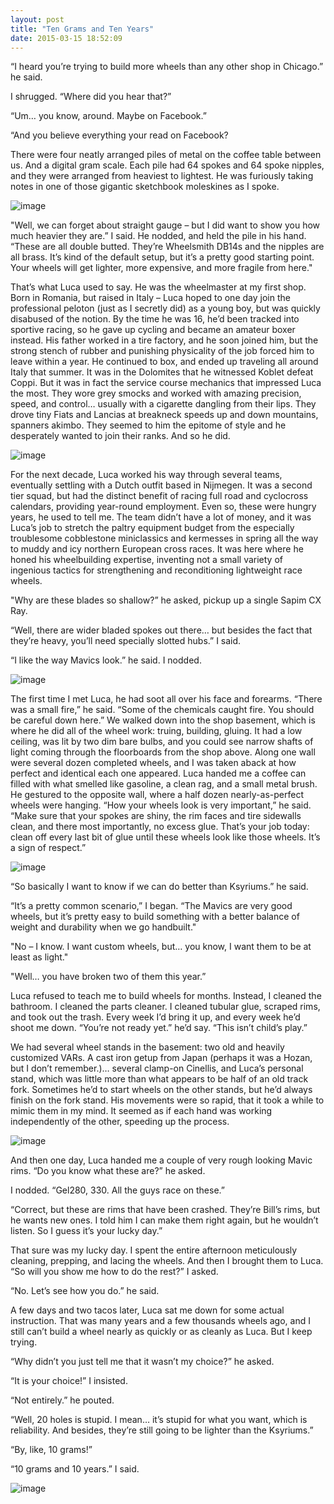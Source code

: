 ```yaml
---
layout: post
title: "Ten Grams and Ten Years"
date: 2015-03-15 18:52:09
---
```


“I heard you’re trying to build more wheels than any other shop in Chicago.” he said.

I shrugged. “Where did you hear that?”

“Um… you know, around. Maybe on Facebook.”

“And you believe everything your read on Facebook?

There were four neatly arranged piles of metal on the coffee table between us. And a digital gram scale. Each pile had 64 spokes and 64 spoke nipples, and they were arranged from heaviest to lightest. He was furiously taking notes in one of those gigantic sketchbook moleskines as I spoke. 

![image](https://31.media.tumblr.com/6a05a47790f330430adcc3851e7704a1/tumblr_inline_nl9o2yCGiZ1tp5evn.jpg)

"Well, we can forget about straight gauge – but I did want to show you how much heavier they are.” I said. He nodded, and held the pile in his hand. “These are all double butted. They’re Wheelsmith DB14s and the nipples are all brass. It’s kind of the default setup, but it’s a pretty good starting point. Your wheels will get lighter, more expensive, and more fragile from here." 

That’s what Luca used to say. He was the wheelmaster at my first shop. Born in Romania, but raised in Italy – Luca hoped to one day join the professional peloton (just as I secretly did) as a young boy, but was quickly disabused of the notion. By the time he was 16, he’d been tracked into sportive racing, so he gave up cycling and became an amateur boxer instead. His father worked in a tire factory, and he soon joined him, but the strong stench of rubber and punishing physicality of the job forced him to leave within a year. He continued to box, and ended up traveling all around Italy that summer. It was in the Dolomites that he witnessed Koblet defeat Coppi. But it was in fact the service course mechanics that impressed Luca the most. They wore grey smocks and worked with amazing precision, speed, and control… usually with a cigarette dangling from their lips. They drove tiny Fiats and Lancias at breakneck speeds up and down mountains, spanners akimbo. They seemed to him the epitome of style and he desperately wanted to join their ranks. And so he did.

![image](https://38.media.tumblr.com/b17eb3c0f60e8b377cb27636c76b0f45/tumblr_inline_nl9o4z9aaS1tp5evn.jpg)

For the next decade, Luca worked his way through several teams, eventually settling with a Dutch outfit based in Nijmegen. It was a second tier squad, but had the distinct benefit of racing full road and cyclocross calendars, providing year-round employment. Even so, these were hungry years, he used to tell me. The team didn’t have a lot of money, and it was Luca’s job to stretch the paltry equipment budget from the especially troublesome cobblestone miniclassics and kermesses in spring all the way to muddy and icy northern European cross races. It was here where he honed his wheelbuilding expertise, inventing not a small variety of ingenious tactics for strengthening and reconditioning lightweight race wheels.

"Why are these blades so shallow?” he asked, pickup up a single Sapim CX Ray.

“Well, there are wider bladed spokes out there… but besides the fact that they’re heavy, you’ll need specially slotted hubs.” I said.

“I like the way Mavics look.” he said. I nodded.

![image](https://38.media.tumblr.com/a71c0e810ce3f6c60d3c004961134020/tumblr_inline_nl9o7zpzxA1tp5evn.jpg)

The first time I met Luca, he had soot all over his face and forearms. “There was a small fire,” he said. “Some of the chemicals caught fire. You should be careful down here.” We walked down into the shop basement, which is where he did all of the wheel work: truing, building, gluing. It had a low ceiling, was lit by two dim bare bulbs, and you could see narrow shafts of light coming through the floorboards from the shop above. Along one wall were several dozen completed wheels, and I was taken aback at how perfect and identical each one appeared. Luca handed me a coffee can filled with what smelled like gasoline, a clean rag, and a small metal brush. He gestured to the opposite wall, where a half dozen nearly-as-perfect wheels were hanging. “How your wheels look is very important,” he said. “Make sure that your spokes are shiny, the rim faces and tire sidewalls clean, and there most importantly, no excess glue. That’s your job today: clean off every last bit of glue until these wheels look like those wheels. It’s a sign of respect.”

![image](https://38.media.tumblr.com/ec3febefc79f5a1bd9944552cd8eefeb/tumblr_inline_nl9o8vVhad1tp5evn.jpg)

“So basically I want to know if we can do better than Ksyriums.” he said.

“It’s a pretty common scenario,” I began. “The Mavics are very good wheels, but it’s pretty easy to build something with a better balance of weight and durability when we go handbuilt." 

"No – I know. I want custom wheels, but… you know, I want them to be at least as light." 

"Well… you have broken two of them this year.”

Luca refused to teach me to build wheels for months. Instead, I cleaned the bathroom. I cleaned the parts cleaner. I cleaned tubular glue, scraped rims, and took out the trash. Every week I’d bring it up, and every week he’d shoot me down. “You’re not ready yet.” he’d say. “This isn’t child’s play.”

We had several wheel stands in the basement: two old and heavily customized VARs. A cast iron getup from Japan (perhaps it was a Hozan, but I don’t remember.)… several clamp-on Cinellis, and Luca’s personal stand, which was little more than what appears to be half of an old track fork. Sometimes he’d to start wheels on the other stands, but he’d always finish on the fork stand. His movements were so rapid, that it took a while to mimic them in my mind. It seemed as if each hand was working independently of the other, speeding up the process. 

![image](https://38.media.tumblr.com/366802a9c810db850a564129270d622a/tumblr_inline_nl9ob4eZkq1tp5evn.jpg)

And then one day, Luca handed me a couple of very rough looking Mavic rims. “Do you know what these are?” he asked.

I nodded. “Gel280, 330\. All the guys race on these.”

“Correct, but these are rims that have been crashed. They’re Bill’s rims, but he wants new ones. I told him I can make them right again, but he wouldn’t listen. So I guess it’s your lucky day.”

That sure was my lucky day. I spent the entire afternoon meticulously cleaning, prepping, and lacing the wheels. And then I brought them to Luca. “So will you show me how to do the rest?” I asked.

“No. Let’s see how you do.” he said.

A few days and two tacos later, Luca sat me down for some actual instruction. That was many years and a few thousands wheels ago, and I still can’t build a wheel nearly as quickly or as cleanly as Luca. But I keep trying.

“Why didn’t you just tell me that it wasn’t my choice?” he asked.

“It is your choice!” I insisted.

“Not entirely.” he pouted.

“Well, 20 holes is stupid. I mean… it’s stupid for what you want, which is reliability. And besides, they’re still going to be lighter than the Ksyriums.”

“By, like, 10 grams!”

“10 grams and 10 years.” I said.

![image](https://33.media.tumblr.com/4cdc0511bd1b089d4197a107cb1cb5a8/tumblr_inline_nl9odzbKRu1tp5evn.jpg)
